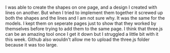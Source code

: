 I was able to create the shapes on one page, and a design I created with lines on another. But when I tried to implement them together it screwed up both the shapes and the lines and I am not sure why. It was the same for the models. I kept them on seperate pages just to show that they worked by themselves before trying to add them to the same page. I think that three.js can be an amazing tool once I get it down but I struggled a little bit with it this week. Github also wouldn't allow me to upload the three.js folder because it was too large. 